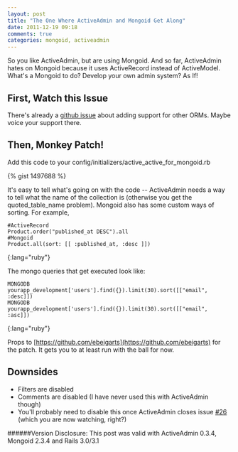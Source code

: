 ```yaml
---
layout: post
title: "The One Where ActiveAdmin and Mongoid Get Along"
date: 2011-12-19 09:18
comments: true
categories: mongoid, activeadmin
---
```


So you like ActiveAdmin, but are using Mongoid. And so far, ActiveAdmin hates on Mongoid because it uses ActiveRecord instead of ActiveModel. What's a Mongoid to do? Develop your own admin system? As If!
<!-- more -->

First, Watch this Issue
-----------------------

There's already a [github issue](https://github.com/gregbell/active_admin/issues/26) about adding support for other ORMs. Maybe voice your support there.

Then, Monkey Patch!
-------------------

Add this code to your config/initializers/active_active_for_mongoid.rb

{% gist 1497688 %}

It's easy to tell what's going on with the code -- ActiveAdmin needs a way to tell what the name of the collection is (otherwise you get the quoted_table_name problem). Mongoid also has some custom ways of sorting. For example, 

~~~
#ActiveRecord
Product.order("published_at DESC").all
#Mongoid
Product.all(sort: [[ :published_at, :desc ]])
~~~
{:lang="ruby"}

The mongo queries that get executed look like:

~~~
MONGODB yourapp_development['users'].find({}).limit(30).sort([["email", :desc]])
MONGODB yourapp_development['users'].find({}).limit(30).sort([["email", :asc]])
~~~
{:lang="ruby"}

Props to [https://github.com/ebeigarts](https://github.com/ebeigarts) for the patch. It gets you to at least run with the ball for now.

Downsides
---------

* Filters are disabled
* Comments are disabled (I have never used this with ActiveAdmin though)
* You'll probably need to disable this once ActiveAdmin closes issue [#26](https://github.com/gregbell/active_admin/issues/26) (which you are now watching, right?)

######Version Disclosure: This post was valid with ActiveAdmin 0.3.4, Mongoid 2.3.4 and Rails 3.0/3.1
